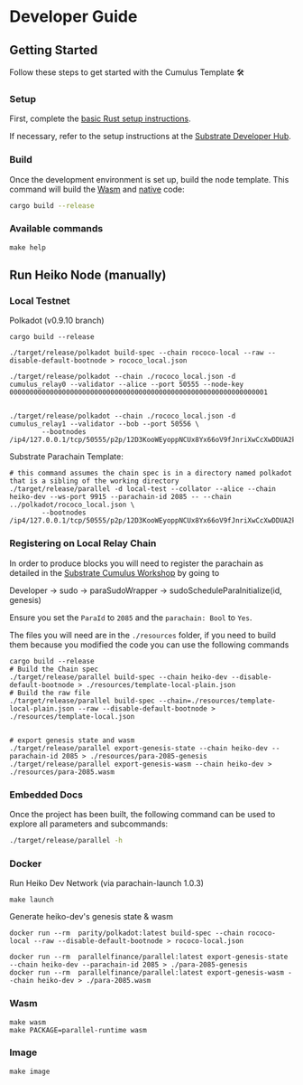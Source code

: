 # Developer Guide

## Getting Started

Follow these steps to get started with the Cumulus Template :hammer_and_wrench:

### Setup

First, complete the [basic Rust setup instructions](./doc/rust-setup.md).

If necessary, refer to the setup instructions at the
[Substrate Developer Hub](https://substrate.dev/docs/en/knowledgebase/getting-started/#manual-installation).

### Build

Once the development environment is set up, build the node template. This command will build the
[Wasm](https://substrate.dev/docs/en/knowledgebase/advanced/executor#wasm-execution) and
[native](https://substrate.dev/docs/en/knowledgebase/advanced/executor#native-execution) code:

```bash
cargo build --release
```

### Available commands

```
make help
```

## Run Heiko Node (manually)

### Local Testnet

Polkadot (v0.9.10 branch)

```
cargo build --release

./target/release/polkadot build-spec --chain rococo-local --raw --disable-default-bootnode > rococo_local.json

./target/release/polkadot --chain ./rococo_local.json -d cumulus_relay0 --validator --alice --port 50555 --node-key 0000000000000000000000000000000000000000000000000000000000000001


./target/release/polkadot --chain ./rococo_local.json -d cumulus_relay1 --validator --bob --port 50556 \
        --bootnodes /ip4/127.0.0.1/tcp/50555/p2p/12D3KooWEyoppNCUx8Yx66oV9fJnriXwCcXwDDUA2kj6vnc6iDEp
```

Substrate Parachain Template:

```
# this command assumes the chain spec is in a directory named polkadot that is a sibling of the working directory
./target/release/parallel -d local-test --collator --alice --chain heiko-dev --ws-port 9915 --parachain-id 2085 -- --chain ../polkadot/rococo_local.json \
        --bootnodes /ip4/127.0.0.1/tcp/50555/p2p/12D3KooWEyoppNCUx8Yx66oV9fJnriXwCcXwDDUA2kj6vnc6iDEp
```

### Registering on Local Relay Chain

In order to produce blocks you will need to register the parachain as detailed in the [Substrate Cumulus Workshop](https://substrate.dev/cumulus-workshop/#/en/3-parachains/2-register) by going to

Developer -> sudo -> paraSudoWrapper -> sudoScheduleParaInitialize(id, genesis)

Ensure you set the `ParaId` to `2085` and the `parachain: Bool` to `Yes`.

The files you will need are in the `./resources` folder, if you need to build them because you modified the code you can use the following commands

```
cargo build --release
# Build the Chain spec
./target/release/parallel build-spec --chain heiko-dev --disable-default-bootnode > ./resources/template-local-plain.json
# Build the raw file
./target/release/parallel build-spec --chain=./resources/template-local-plain.json --raw --disable-default-bootnode > ./resources/template-local.json


# export genesis state and wasm
./target/release/parallel export-genesis-state --chain heiko-dev --parachain-id 2085 > ./resources/para-2085-genesis
./target/release/parallel export-genesis-wasm --chain heiko-dev > ./resources/para-2085.wasm
```

### Embedded Docs

Once the project has been built, the following command can be used to explore all parameters and
subcommands:

```sh
./target/release/parallel -h
```

### Docker

Run Heiko Dev Network (via parachain-launch 1.0.3)

```
make launch
```

Generate heiko-dev's genesis state & wasm

```
docker run --rm  parity/polkadot:latest build-spec --chain rococo-local --raw --disable-default-bootnode > rococo-local.json

docker run --rm  parallelfinance/parallel:latest export-genesis-state --chain heiko-dev --parachain-id 2085 > ./para-2085-genesis
docker run --rm  parallelfinance/parallel:latest export-genesis-wasm --chain heiko-dev > ./para-2085.wasm
```

### Wasm

```
make wasm
make PACKAGE=parallel-runtime wasm
```

### Image

```
make image
```
